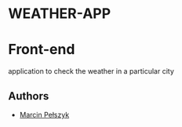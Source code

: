 # WEATHER-APP
# Front-end

application to check the weather in a particular city

## Authors

- [Marcin Pełszyk](https://www.github.com/vesqum)
